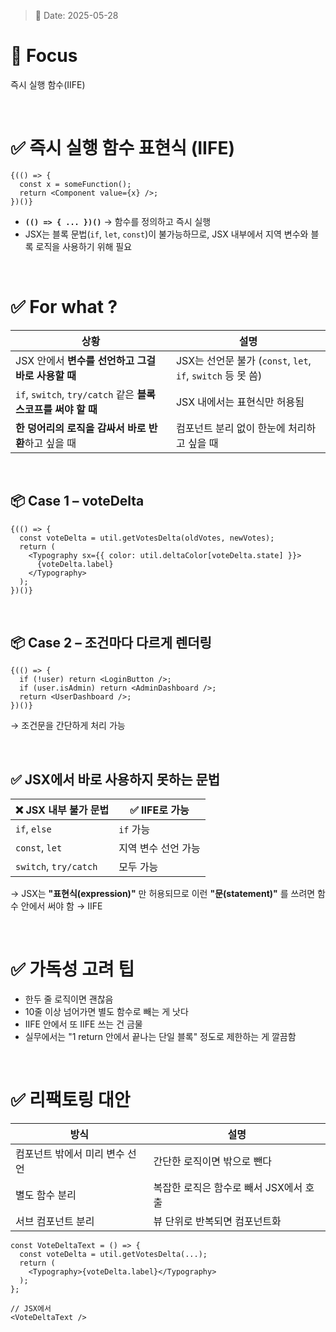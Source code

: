> 📅 Date: 2025-05-28

# 📌 Focus

즉시 실행 함수(IIFE)

<br />

# ✅ 즉시 실행 함수 표현식 (IIFE)

```tsx
{(() => {
  const x = someFunction();
  return <Component value={x} />;
})()}
```

* **`(() => { ... })()`** → 함수를 정의하고 즉시 실행
* JSX는 블록 문법(`if`, `let`, `const`)이 불가능하므로,
  JSX 내부에서 지역 변수와 블록 로직을 사용하기 위해 필요

<br />

# ✅ For what ? 

| 상황                                                | 설명                                                 |
| ------------------------------------------------- | -------------------------------------------------- |
| JSX 안에서 **변수를 선언하고 그걸 바로 사용할 때**                  | JSX는 선언문 불가 (`const`, `let`, `if`, `switch` 등 못 씀) |
| `if`, `switch`, `try/catch` 같은 **블록 스코프를 써야 할 때** | JSX 내에서는 표현식만 허용됨                                  |
| **한 덩어리의 로직을 감싸서 바로 반환**하고 싶을 때                   | 컴포넌트 분리 없이 한눈에 처리하고 싶을 때                           |

<br />

## 📦 Case 1 – voteDelta 

```tsx
{(() => {
  const voteDelta = util.getVotesDelta(oldVotes, newVotes);
  return (
    <Typography sx={{ color: util.deltaColor[voteDelta.state] }}>
      {voteDelta.label}
    </Typography>
  );
})()}
```

<br />

## 📦 Case 2 – 조건마다 다르게 렌더링

```tsx
{(() => {
  if (!user) return <LoginButton />;
  if (user.isAdmin) return <AdminDashboard />;
  return <UserDashboard />;
})()}
```

→ 조건문을 간단하게 처리 가능

<br />

## ✅ JSX에서 바로 사용하지 못하는 문법 

| ❌ JSX 내부 불가 문법        | ✅ IIFE로 가능  |
| --------------------- | ----------- |
| `if`, `else`          | `if` 가능     |
| `const`, `let`        | 지역 변수 선언 가능 |
| `switch`, `try/catch` | 모두 가능       |

→ JSX는 **"표현식(expression)"** 만 허용되므로
이런 **"문(statement)"** 를 쓰려면 함수 안에서 써야 함 → IIFE

<br />

# ✅ 가독성 고려 팁

* 한두 줄 로직이면 괜찮음
* 10줄 이상 넘어가면 별도 함수로 빼는 게 낫다
* IIFE 안에서 또 IIFE 쓰는 건 금물
* 실무에서는 "1 return 안에서 끝나는 단일 블록" 정도로 제한하는 게 깔끔함

<br />

# ✅ 리팩토링 대안

| 방식                | 설명                      |
| ----------------- | ----------------------- |
| 컴포넌트 밖에서 미리 변수 선언 | 간단한 로직이면 밖으로 뺀다         |
| 별도 함수 분리          | 복잡한 로직은 함수로 빼서 JSX에서 호출 |
| 서브 컴포넌트 분리        | 뷰 단위로 반복되면 컴포넌트화        |

```tsx
const VoteDeltaText = () => {
  const voteDelta = util.getVotesDelta(...);
  return (
    <Typography>{voteDelta.label}</Typography>
  );
};

// JSX에서
<VoteDeltaText />
```
